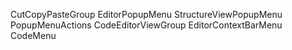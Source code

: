  CutCopyPasteGroup
 EditorPopupMenu
 StructureViewPopupMenu
 PopupMenuActions
 CodeEditorViewGroup
 EditorContextBarMenu
 CodeMenu